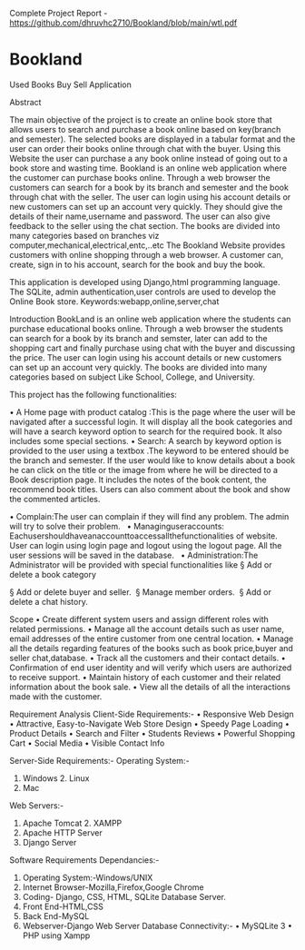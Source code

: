 Complete Project Report - https://github.com/dhruvhc2710/Bookland/blob/main/wtl.pdf

# Bookland
Used Books Buy Sell Application


Abstract


The main objective of the project is to create an online book store that allows users to search and purchase a book online based on key(branch and semester). The selected books are displayed in a tabular format and the user can order their books online through chat with the buyer. Using this Website the user can purchase a any book online instead of going out to a book store and wasting time.
Bookland is an online web application where the customer can purchase books online. Through a web browser the customers can search for a book by its branch and semester and the book through chat with the seller. The user can login using his account details or new customers can set up an account very quickly. They should give the details of their name,username and password. The user can also give feedback to the seller using the chat section. The books are divided into many categories based on branches viz computer,mechanical,electrical,entc,..etc
The Bookland Website provides customers with online shopping through a web browser. A customer can, create, sign in to his account, search for the book and buy the book.


This application is developed using Django,html programming language. The SQLite, admin authentication,user controls are used to develop the Online Book store.
Keywords:webapp,online,server,chat


Introduction
BookLand is an online web application where the students can purchase educational books online. Through a web browser the students can search for a book by its branch and semster, later can add to the shopping cart and finally purchase using chat with the buyer and discussing the price. The user can login using his account details or new customers can set up an account very quickly. The books are divided into many categories based on subject Like School, College, and University.  


This project has the following functionalities:


• A Home page with product catalog :This is the page where the user will be navigated after a successful login. It will display all the book categories and will have a search keyword option to search for the required book. It also includes some special sections.
• Search: A search by keyword option is provided to the user using a textbox .The keyword to be entered should be the branch and semester. If the user would like to know details about a book he can click on the title or the image from where he will be directed to a Book description page. It includes the notes of the book content, the recommend book titles. Users can also comment about the book and show the commented articles.  


• Complain:The user can complain if they will find any problem. The admin will try to solve their problem.  
• Managinguseraccounts: Eachusershouldhaveanaccounttoaccessallthefunctionalities of website. User can login using login page and logout using the logout page. All the user sessions will be saved in the database.  
• Administration:The Administrator will be provided with special functionalities like § Add or delete a book category 

§ Add or delete buyer and seller. 
§ Manage member orders. 
§ Add or delete a chat history.



Scope
• Create different system users and assign different roles with related permissions.
• Manage all the account details such as user name, email addresses of the entire customer from one central location.
• Manage all the details regarding features of the books such as book price,buyer and seller chat,database.
• Track all the customers and their contact details.
• Confirmation of end user identity and will verify which users are authorized to receive support.
• Maintain history of each customer and their related information about the book sale.
• View all the details of all the interactions made with the customer.




Requirement Analysis Client-Side Requirements:-
• Responsive Web Design
• Attractive, Easy-to-Navigate Web Store Design
• Speedy Page Loading
• Product Details
• Search and Filter
• Students Reviews
• Powerful Shopping Cart
• Social Media
• Visible Contact Info



Server-Side Requirements:-
Operating System:-
1. Windows 2. Linux
3. Mac


Web Servers:-
1. Apache Tomcat 2. XAMPP
3. Apache HTTP Server
4. Django Server



Software Requirements
Dependancies:-
1. Operating System:-Windows/UNIX
2. Internet Browser-Mozilla,Firefox,Google Chrome
3. Coding- Django, CSS, HTML, SQLite Database Server.
4. Front End-HTML,CSS
5. Back End-MySQL
6. Webserver-Django Web Server
Database Connectivity:-
• MySQLite 3
• PHP using Xampp
